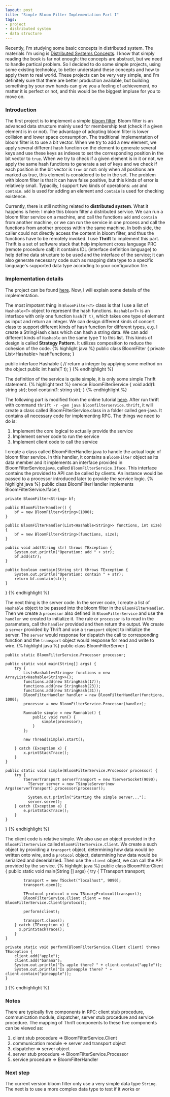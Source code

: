 ```yaml
---
layout: post
title: "Simple Bloom Filter Implementation Part I"
tags:
- project
- distributed system
- data structure
---
```


Recently, I'm studying some basic concepts in distributed system. The materials I'm using is [Distributed Systems Concepts](http://www.amazon.com/Distributed-Systems-Concepts-Design-5th/dp/0132143011/ref=sr_1_3?ie=UTF8&qid=1446522616&sr=8-3&keywords=distributed+system). I know that simply reading the book is far not enough: the concepts are abstract, but we need to handle partical problem. So I decided to do some simple projects, using some existing technoloy, to better understand these concepts and how to apply them to real world. These projects can be very very simple, and I'm definitely sure that there are better production available, but building something by your own hands can give you a feeling of achievement, no matter it is perfect or not, and this would be the biggest impluse for you to move on.

### Introduction
The first project is to implement a simple [bloom filter](https://en.wikipedia.org/wiki/Bloom_filter). Bloom filter is an advanced data structure mainly used for membership test (check if a given element is in or not). The advantage of adopting bloom filter is lower collision and lower space consumption. The traditional implementation of bloom filter is to use a bit vector. When we try to add a new element, we apply several different hash function on the element to generate several keys and use these keys as indexes to set the corresponding position in the bit vector to `true`. When we try to check if a given element is in it or not, we apply the same hash functions to generate a set of keys and we check if each position in the bit vector is `true` or not: only when all positions are marked as true, this element is considered to be in the set. The problem with bloom filter is that it can have false positive, but this kinds of error is relatively small. Typacilly, I support two kinds of operations: `add` and `contain`. `add` is used for adding an element and `contain` is used for checking existence. 

Currently, there is still nothing related to **distributed system**. What it happens is here: I make this bloom filter a distributed service. We can run a bloom filter service on a machine, and call the functions `add` and `contain` from another machine, or we can run the service in one process and call the functions from another process within the same machine. In both side, the caller could not directly access the content in bloom filter, and thus the functions have to be remotely invoked. I use **Thrift** to implement this part. Thrift is a set of software stack that help implement cross language PRC (remote procedure call): it contains IDL (interface definition language) to help define data structure to be used and the interface of the service; it can also generate necessary code such as mapping data type to a specific language's supported data type accroding to your configuration file.

### Implementation details
The project can be found [here](https://github.com/pyemma/BloomFilter). Now, I will explain some details of the implementation.

The most impotant thing in `BloomFilter<T>` class is that I use a list of `Hashable<T>` object to represent the hash functions. `Hashable<T>` is an interface with only one function `hash(T t)`, which takes one type of element as input and return an integer. We can design different kinds of concert class to support different kinds of hash function for different types, e.g. I create a StringHash class which can hash a string data. We can add different kinds of `Hashable` on the same type `T` to this list. This kinds of design is called **Strategy Pattern**. It utilizes composition to reduce the cohesion of the code.
{% highlight java %}
public class BloomFilter<T> {
    private List<Hashable<T>> hashFunctions;
}

public interface Hashable<T> {
    // return a integer by applying some method on the object
    public int hash(T t);
}
{% endhighlight %}

The definition of the service is quite simple, it is only some simple Thrift statement.
{% highlight text %}
service BloomFilterService 
{
    void add(1: string str);
    bool contain(1: string str);
}
{% endhighlight %}

The following part is modified from the online tutorial [here](http://thrift-tutorial.readthedocs.org/en/latest/usage-example.html).
After run thrift with command `thrift -r -gen java bloomfilterservice.thrift`, it will create a class called BloomFilterService.class in a folder called gen-java. It contains all necessary code for implementing RPC. The things we need to do is:
1. Implement the core logical to actually provide the service
2. Implement server code to run the service
3. Implement client code to call the service

I create a class called BloomFilterHandler.java to handle the actual logic of bloom filter service. In this handler, it contains a `BloomFilter` object as its data member and it implements an interface provided in BloomFilterService.java, called `BloomFilterService.Iface`. This interface contains the provided to API can be called by clients. An instance would be passed to a processor introduced later to provide the service logic.
{% highlight java %} 
public class BloomFilterHandler implements BloomFilterService.Iface {

    private BloomFilter<String> bf;

    public BloomFilterHandler() {
        bf = new BloomFilter<String>(1000);
    }

    public BloomFilterHandler(List<Hashable<String>> functions, int size) {
        bf = new BloomFilter<String>(functions, size);
    }

    public void add(String str) throws TException {
        System.out.println("Operation: add " + str);
        bf.add(str);
    }

    public boolean contain(String str) throws TException {
        System.out.println("Operation: contain " + str);
        return bf.contain(str);
    }
}
{% endhighlight %}

The next thing is the server code. In the server code, I create a list of `Hashable` object to be passed into the bloom filter in the `BloomFilterHandler`. Then we create a `processor` also defined in `BloomFilterService` and use the `handler` we created to initialize it. The rule or `processor` is to read in the parameters, call the `handler` provided and then return the output. We create a `server` provided by Thrift and use a `transport` object to initialize the server. The `server` would response for dispatch the call to corresponding function and the `transport` object would response for read and write to wire.
{% highlight java %}
public class BloomFilterServer {

    public static BloomFilterService.Processor processor;

    public static void main(String[] args) {
        try {
            List<Hashable<String>> functions = new ArrayList<Hashable<String>>();
            functions.add(new StringHash(17));
            functions.add(new StringHash(23));
            functions.add(new StringHash(31));
            BloomFilterHandler handler = new BloomFilterHandler(functions, 1000);
            processor = new BloomFilterService.Processor(handler);

            Runnable simple = new Runnable() {
                public void run() {
                    simple(processor);
                }
            };

            new Thread(simple).start();

        } catch (Exception x) {
            x.printStackTrace();
        }
    }

    public static void simple(BloomFilterService.Processor processor) {
        try {
            TServerTransport serverTransport = new TServerSocket(9090);
              TServer server = new TSimpleServer(new Args(serverTransport).processor(processor));

              System.out.println("Starting the simple server...");
              server.serve();
        } catch (Exception e) {
            e.printStackTrace();
        }
    }    
}
{% endhighlight %}

The client code is relative simple. We also use an object provided in the `BloomFilterService` called `BloomFilterService.Client`. We create a such object by providing a `transport` object, determining how data would be written onto wire, and a `protocol` object, determining how data would be serialized and deserialzied. Then use the `client` object, we can call the API provided by the service.
{% highlight java %}
public class BloomFilterClient {
    public static void main(String [] args) {
        try {
            TTransport transport;
           
            transport = new TSocket("localhost", 9090);
            transport.open();

            TProtocol protocol = new TBinaryProtocol(transport);
            BloomFilterService.Client client = new BloomFilterService.Client(protocol);

            perform(client);

            transport.close();
        } catch (TException x) {
          x.printStackTrace();
        } 
    }

    private static void perform(BloomFilterService.Client client) throws TException {
        client.add("apple");
        client.add("banana");
        System.out.println("Is apple there? " + client.contain("apple"));
        System.out.println("Is pineapple there? " + client.contain("pineapple"));
    }
}
{% endhighlight %}

### Notes
There are typically five components in RPC: client stub procedure, communication module, dispatcher, server stub procedure and service procedure. The mapping of Thrift components to these five components can be viewed as:
1. client stub procedure => BloomFilterService.Client
2. communication module => server and transport object
3. dispatcher => server object
4. server stub procedure => BloomFilterService.Processor
5. service procedure => BloomFilterHandler

### Next step
The current version bloom filter only use a very simple data type `String`. The next is to use a more complex data type to test if it works or
